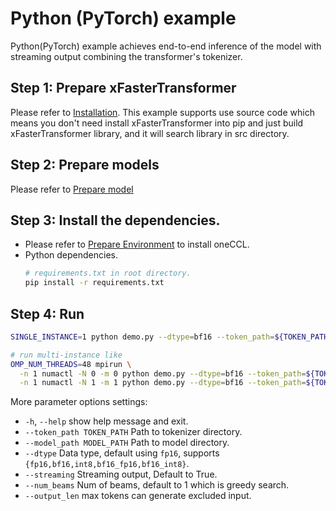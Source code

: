# Python (PyTorch) example
Python(PyTorch) example achieves end-to-end inference of the model with streaming output combining the transformer's tokenizer.

## Step 1: Prepare xFasterTransformer  
Please refer to [Installation](../../README.md#installation). This example supports use source code which means you don't need install xFasterTransformer into pip and just build xFasterTransformer library, and it will search library in src directory.

## Step 2: Prepare models  
Please refer to [Prepare model](../README.md#prepare-model)

## Step 3: Install the dependencies.
- Please refer to [Prepare Environment](#prepare-environment) to install oneCCL.
- Python dependencies.
    ```bash
    # requirements.txt in root directory.
    pip install -r requirements.txt
    ```

## Step 4: Run
```bash
SINGLE_INSTANCE=1 python demo.py --dtype=bf16 --token_path=${TOKEN_PATH} --model_path=${MODEL_PATH}

# run multi-instance like
OMP_NUM_THREADS=48 mpirun \
  -n 1 numactl -N 0 -m 0 python demo.py --dtype=bf16 --token_path=${TOKEN_PATH} --model_path=${MODEL_PATH} : \
  -n 1 numactl -N 1 -m 1 python demo.py --dtype=bf16 --token_path=${TOKEN_PATH} --model_path=${MODEL_PATH}
```
More parameter options settings:
- `-h`, `--help`            show help message and exit.
- `--token_path TOKEN_PATH` Path to tokenizer directory.
- `--model_path MODEL_PATH` Path to model directory.
- `--dtype`                 Data type, default using `fp16`, supports `{fp16,bf16,int8,bf16_fp16,bf16_int8}`.
- `--streaming`             Streaming output, Default to True.
- `--num_beams`             Num of beams, default to 1 which is greedy search.
- `--output_len`            max tokens can generate excluded input.
